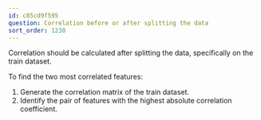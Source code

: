 ```yaml
---
id: c85cd9f595
question: Correlation before or after splitting the data
sort_order: 1230
---
```


Correlation should be calculated after splitting the data, specifically on the train dataset.

To find the two most correlated features:

1. Generate the correlation matrix of the train dataset.
2. Identify the pair of features with the highest absolute correlation coefficient.